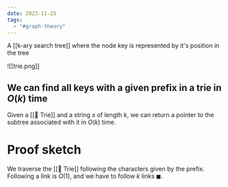```yaml
---
date: 2023-11-25
tags:
  - "#graph-theory"
---
```


A [[k-ary search tree]] where the node key is represented by it's position in the tree

![[trie.png]]


## We can find all keys with a given prefix in a trie in $O(k)$ time
Given a [[📘 Trie]] and a string $s$ of length $k$, we can return a pointer to the subtree associated with it in $O(k)$ time.

# Proof sketch
We traverse the [[📘 Trie]] following the characters given by the prefix. Following a link is $O(1)$, and we have to follow $k$ links $\blacksquare$. 